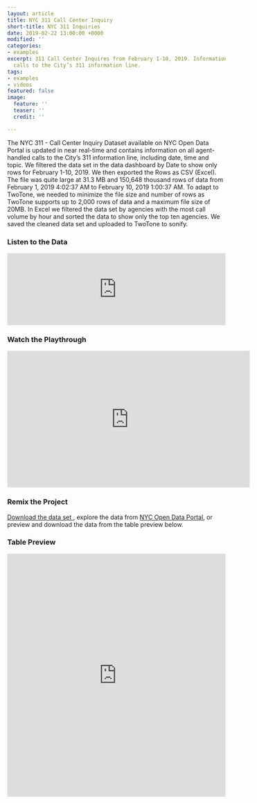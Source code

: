 ```yaml
---
layout: article
title: NYC 311 Call Center Inquiry
short-title: NYC 311 Inquiries
date: 2019-02-22 13:00:00 +0000
modified: ''
categories:
- examples
excerpt: 311 Call Center Inquires from February 1-10, 2019. Information on all agent-handled
  calls to the City’s 311 information line.
tags:
- examples
- videos
featured: false
image:
  feature: ''
  teaser: ''
  credit: ''

---
```

The NYC 311 - Call Center Inquiry Dataset available on NYC Open Data Portal is updated in near real-time and contains information on all agent-handled calls to the City’s 311 information line, including date, time and topic. We filtered the data set in the data dashboard by Date to show only rows for February 1-10, 2019. We then exported the Rows as CSV (Excel). The file was quite large at 31.3 MB and 150,648 thousand rows of data from February 1, 2019 4:02:37 AM to February 10, 2019 1:00:37 AM. To adapt to TwoTone, we needed to minimize the file size and number of rows as TwoTone supports up to 2,000 rows of data and a maximum file size of 20MB. In Excel we filtered the data set by agencies with the most call volume by hour and sorted the data to show only the top ten agencies. We saved the cleaned data set and uploaded to TwoTone to sonify.

### Listen to the Data

<iframe width="100%" height="166" scrolling="no" frameborder="no" allow="autoplay" src="https://w.soundcloud.com/player/?url=https%3A//api.soundcloud.com/tracks/579089274&color=%23f57c00&auto_play=false&hide_related=false&show_comments=true&show_user=true&show_reposts=false&show_teaser=true"></iframe>

### Watch the Playthrough

<iframe width="560" height="315" src="https://www.youtube.com/embed/OmOxJFlI-7A" frameborder="0" allow="accelerometer; autoplay; encrypted-media; gyroscope; picture-in-picture" allowfullscreen></iframe>

### Remix the Project

[Download the data set ](https://drive.google.com/open?id=1SjA93bPlhfc3t4yxEo9RTKG5OYB4tn9G "NYC 311 Call Center Inquiry "), explore the data from [NYC Open Data Portal](https://data.cityofnewyork.us/City-Government/311-Call-Center-Inquiry/tdd6-3ysr "NYC Open Data"), or preview and download the data from the table preview below.

### Table Preview

<iframe width="100%" height="560" title="311 Call Center Inquiry" src="https://data.cityofnewyork.us/w/wewp-mm3p/25te-f2tw?cur=6pkVcI5LoM2&from=root" frameborder="0" scrolling="no"><a href="https://data.cityofnewyork.us/City-Government/311-Call-Center-Inquiry/wewp-mm3p" title="311 Call Center Inquiry" target="_blank">311 Call Center Inquiry</a></iframe>